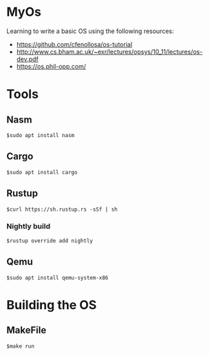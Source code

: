 # MyOs

Learning to write a basic OS using the following resources:

* https://github.com/cfenollosa/os-tutorial
* http://www.cs.bham.ac.uk/~exr/lectures/opsys/10_11/lectures/os-dev.pdf
* https://os.phil-opp.com/

# Tools
## Nasm
```
$sudo apt install nasm
```
## Cargo
```
$sudo apt install cargo
```
## Rustup
```
$curl https://sh.rustup.rs -sSf | sh
```
### Nightly build
```
$rustup override add nightly
```
## Qemu
```
$sudo apt install qemu-system-x86
```

# Building the OS
## MakeFile
```
$make run
```

